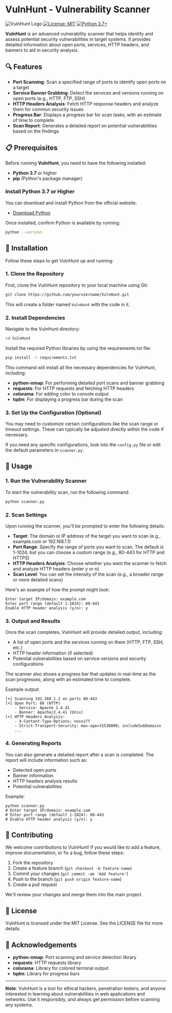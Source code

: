 # VulnHunt - Vulnerability Scanner

![VulnHunt Logo](https://img.shields.io/badge/VulnHunt-Security%20Scanner-red)
[![License: MIT](https://img.shields.io/badge/License-MIT-yellow.svg)](https://opensource.org/licenses/MIT)
[![Python 3.7+](https://img.shields.io/badge/python-3.7+-blue.svg)](https://www.python.org/downloads/)

**VulnHunt** is an advanced vulnerability scanner that helps identify and assess potential security vulnerabilities in target systems. It provides detailed information about open ports, services, HTTP headers, and banners to aid in security analysis.

## 🔍 Features

- **Port Scanning**: Scan a specified range of ports to identify open ports on a target
- **Service Banner Grabbing**: Detect the services and versions running on open ports (e.g., HTTP, FTP, SSH)
- **HTTP Headers Analysis**: Fetch HTTP response headers and analyze them for common security issues
- **Progress Bar**: Displays a progress bar for scan tasks, with an estimate of time to complete
- **Scan Report**: Generates a detailed report on potential vulnerabilities based on the findings

## 📋 Prerequisites

Before running **VulnHunt**, you need to have the following installed:

- **Python 3.7** or higher
- **pip** (Python's package manager)

### Install Python 3.7 or Higher

You can download and install Python from the official website:

- [Download Python](https://www.python.org/downloads/)

Once installed, confirm Python is available by running:

```bash
python --version
```

## 🔧 Installation

Follow these steps to get VulnHunt up and running:

### 1. Clone the Repository

First, clone the VulnHunt repository to your local machine using Git:

```bash
git clone https://github.com/yourusername/VulnHunt.git
```

This will create a folder named `VulnHunt` with the code in it.

### 2. Install Dependencies

Navigate to the VulnHunt directory:

```bash
cd VulnHunt
```

Install the required Python libraries by using the requirements.txt file:

```bash
pip install -r requirements.txt
```

This command will install all the necessary dependencies for VulnHunt, including:

- **python-nmap**: For performing detailed port scans and banner grabbing
- **requests**: For HTTP requests and fetching HTTP headers
- **colorama**: For adding color to console output
- **tqdm**: For displaying a progress bar during the scan

### 3. Set Up the Configuration (Optional)

You may need to customize certain configurations like the scan range or timeout settings. These can typically be adjusted directly within the code if necessary.

If you need any specific configurations, look into the `config.py` file or edit the default parameters in `scanner.py`.

## 🚀 Usage

### 1. Run the Vulnerability Scanner

To start the vulnerability scan, run the following command:

```bash
python scanner.py
```

### 2. Scan Settings

Upon running the scanner, you'll be prompted to enter the following details:

- **Target**: The domain or IP address of the target you want to scan (e.g., example.com or 192.168.1.1)
- **Port Range**: Specify the range of ports you want to scan. The default is 1-1024, but you can choose a custom range (e.g., 80-443 for HTTP and HTTPS)
- **HTTP Headers Analysis**: Choose whether you want the scanner to fetch and analyze HTTP headers (enter y or n)
- **Scan Level**: You can set the intensity of the scan (e.g., a broader range or more detailed scans)

Here's an example of how the prompt might look:

```
Enter target IP/domain: example.com
Enter port range (default 1-1024): 80-443
Enable HTTP header analysis (y/n): y
```

### 3. Output and Results

Once the scan completes, VulnHunt will provide detailed output, including:

- A list of open ports and the services running on them (HTTP, FTP, SSH, etc.)
- HTTP header information (if selected)
- Potential vulnerabilities based on service versions and security configurations

The scanner also shows a progress bar that updates in real-time as the scan progresses, along with an estimated time to complete.

Example output:

```
[+] Scanning 192.168.1.1 on ports 80-443
[+] Open Port: 80 (HTTP)
    - Service: Apache 2.4.41
    - Banner: Apache/2.4.41 (Unix)
[+] HTTP Headers Analysis:
    - X-Content-Type-Options: nosniff
    - Strict-Transport-Security: max-age=31536000; includeSubDomains
    ...
```

### 4. Generating Reports

You can also generate a detailed report after a scan is completed. The report will include information such as:

- Detected open ports
- Banner information
- HTTP headers analysis results
- Potential vulnerabilities

Example:
```
python scanner.py
# Enter target IP/domain: example.com
# Enter port range (default 1-1024): 80-443
# Enable HTTP header analysis (y/n): y
```

## 🤝 Contributing

We welcome contributions to VulnHunt! If you would like to add a feature, improve documentation, or fix a bug, follow these steps:

1. Fork the repository
2. Create a feature branch (`git checkout -b feature-name`)
3. Commit your changes (`git commit -am 'Add feature'`)
4. Push to the branch (`git push origin feature-name`)
5. Create a pull request

We'll review your changes and merge them into the main project.

## 📜 License

VulnHunt is licensed under the MIT License. See the LICENSE file for more details.

## 👏 Acknowledgements

- **python-nmap**: Port scanning and service detection library
- **requests**: HTTP requests library
- **colorama**: Library for colored terminal output
- **tqdm**: Library for progress bars

---

**Note**: VulnHunt is a tool for ethical hackers, penetration testers, and anyone interested in learning about vulnerabilities in web applications and networks. Use it responsibly, and always get permission before scanning any systems.